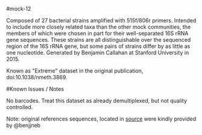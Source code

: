 #mock-12

Composed of 27 bacterial strains amplified with 515f/806r primers. Intended to include more closely related taxa than the other mock communities, the members of which were chosen in part for their well-separated 16S rRNA gene sequences. These strains are all distinguishable over the sequenced region of the 16S rRNA gene, but some pairs of strains differ by as little as one nucleotide. Generated by Benjamin Callahan at Stanford University in 2015.

Known as "Extreme" dataset in the original publication, doi:10.1038/nmeth.3869.

#Known Issues / Notes

No barcodes. Treat this dataset as already demultiplexed, but not quality controlled.

Note: original references sequences, located in [source](./source/) were kindly provided by @benjjneb